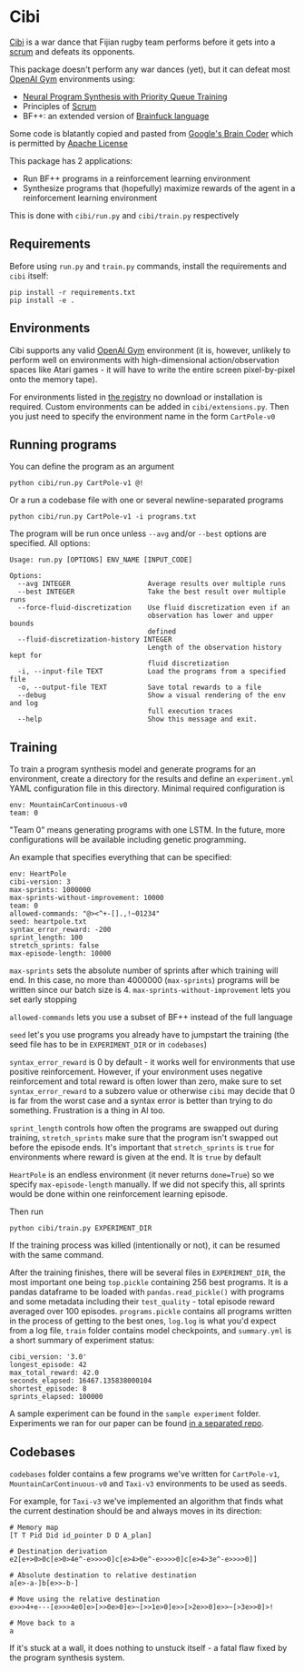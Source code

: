 # Cibi

[Cibi](https://en.wikipedia.org/wiki/Cibi) is a war dance that Fijian rugby team performs before it gets into a [scrum](https://en.wikipedia.org/wiki/Scrum_(rugby)) and defeats its opponents.

This package doesn't perform any war dances (yet), but it can defeat most [OpenAI Gym](https://gym.openai.com/) environments using:

- [Neural Program Synthesis with Priority Queue Training](https://arxiv.org/abs/1801.03526)
- Principles of [Scrum](https://www.scrum.org/resources/scrum-framework-poster)
- BF++: an extended version of [Brainfuck language](https://en.wikipedia.org/wiki/Brainfuck)

Some code is blatantly copied and pasted from [Google's Brain Coder](https://github.com/tensorflow/models/tree/master/research/brain_coder) which is permitted by [Apache License](LICENSE)

This package has 2 applications:
- Run BF++ programs in a reinforcement learning environment
- Synthesize programs that (hopefully) maximize rewards of the agent in a reinforcement learning environment

This is done with `cibi/run.py` and `cibi/train.py` respectively

## Requirements

Before using `run.py` and `train.py` commands, install the requirements and `cibi` itself:

```
pip install -r requirements.txt
pip install -e .
```

## Environments

Cibi supports any valid [OpenAI Gym](https://gym.openai.com) environment (it is, however, unlikely to perform well on environments with high-dimensional action/observation spaces like Atari games - it will have to write the entire screen pixel-by-pixel onto the memory tape).

For environments listed in [the registry](https://github.com/openai/gym/wiki/Table-of-environments) no download or installation is required. Custom environments can be added in `cibi/extensions.py`. Then you just need to specify the environment name in the form `CartPole-v0`

## Running programs

You can define the program as an argument

`python cibi/run.py CartPole-v1 @!`

Or a run a codebase file with one or several newline-separated programs

`python cibi/run.py CartPole-v1 -i programs.txt`

The program will be run once unless `--avg` and/or `--best` options are specified. All options:

```
Usage: run.py [OPTIONS] ENV_NAME [INPUT_CODE]

Options:
  --avg INTEGER                   Average results over multiple runs
  --best INTEGER                  Take the best result over multiple runs
  --force-fluid-discretization    Use fluid discretization even if an
                                  observation has lower and upper bounds
                                  defined
  --fluid-discretization-history INTEGER
                                  Length of the observation history kept for
                                  fluid discretization
  -i, --input-file TEXT           Load the programs from a specified file
  -o, --output-file TEXT          Save total rewards to a file
  --debug                         Show a visual rendering of the env and log
                                  full execution traces
  --help                          Show this message and exit.
```

## Training

To train a program synthesis model and generate programs for an environment, create a directory for the results and define an `experiment.yml` YAML configuration file in this directory. Minimal required configuration is

```
env: MountainCarContinuous-v0
team: 0
```

"Team 0" means generating programs with one LSTM. In the future, more configurations will be available including genetic programming. 

An example that specifies everything that can be specified: 

```
env: HeartPole
cibi-version: 3
max-sprints: 1000000
max-sprints-without-improvement: 10000
team: 0
allowed-commands: "@><^+-[].,!~01234"
seed: heartpole.txt
syntax_error_reward: -200
sprint_length: 100
stretch_sprints: false
max-episode-length: 10000
```

`max-sprints` sets the absolute number of sprints after which training will end. In this case, no more than 4000000 (`max-sprints`) programs will be written since our batch size is 4. `max-sprints-without-improvement` lets you set early stopping

`allowed-commands` lets you use a subset of BF++ instead of the full language

`seed` let's you use programs you already have to jumpstart the training (the seed file has to be in `EXPERIMENT_DIR` or in `codebases`)

`syntax_error_reward` is 0 by default - it works well for environments that use positive reinforcement. However, if your environment uses negative reinforcement and total reward is often lower than zero, make sure to set `syntax_error_reward` to a subzero value or otherwise `cibi` may decide that 0 is far from the worst case and a syntax error is better than trying to do something. Frustration is a thing in AI too.

`sprint_length` controls how often the programs are swapped out during training, `stretch_sprints` make sure that the program isn't swapped out before the episode ends. It's important that `stretch_sprints` is `true` for environments where reward is given at the end. It is `true` by default

`HeartPole` is an endless environment (it never returns `done=True`) so we specify `max-episode-length` manually.
If we did not specify this, all sprints would be done within one reinforcement learning episode.

Then run

```
python cibi/train.py EXPERIMENT_DIR
```

If the training process was killed (intentionally or not), it can be resumed with the same command.

After the training finishes, there will be several files in `EXPERIMENT_DIR`, the most important one being `top.pickle` containing 256 best programs. It is a pandas dataframe to be loaded with `pandas.read_pickle()` with programs and some metadata including their `test_quality` - total episode reward averaged over 100 episodes. `programs.pickle` contains all programs written in the process of getting to the best ones, `log.log` is what you'd expect from a log file, `train` folder contains model checkpoints, and `summary.yml` is a short summary of experiment status:

```
cibi_version: '3.0'
longest_episode: 42
max_total_reward: 42.0
seconds_elapsed: 16467.135838000104
shortest_episode: 8
sprints_elapsed: 100000
```

A sample experiment can be found in the `sample experiment` folder. Experiments we ran for our paper can be found [in a separated repo](https://github.com/vadim0x60/cibi-experiments).

## Codebases

`codebases` folder contains a few programs we've written for `CartPole-v1`, `MountainCarContinuous-v0` and `Taxi-v3` environments to be used as seeds.

For example, for `Taxi-v3` we've implemented an algorithm that finds what the current destination should be and always moves in its direction:

```
# Memory map
[T T Pid Did id_pointer D D A_plan]

# Destination derivation
e2[e+>0>0c[e>0>4e^-e>>>>0]c[e>4>0e^-e>>>>0]c[e>4>3e^-e>>>>0]]

# Absolute destination to relative destination
a[e>-a-]b[e>>-b-]

# Move using the relative destination
e>>>4+e---[e>>>4e0]e>[>>0e>0]e>~[>>1e>0]e>>[>2e>>0]e>>~[>3e>>0]>!

# Move back to a
a
```

If it's stuck at a wall, it does nothing to unstuck itself - a fatal flaw fixed by the program synthesis system.